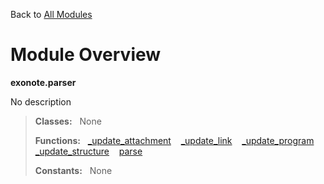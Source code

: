 Back to [All Modules](https://github.com/pyrustic/exonote/blob/master/docs/modules/README.md#readme)

# Module Overview

**exonote.parser**
 
No description

> **Classes:** &nbsp; None
>
> **Functions:** &nbsp; [\_update\_attachment](https://github.com/pyrustic/exonote/blob/master/docs/modules/content/exonote.parser/content/functions.md#_update_attachment) &nbsp;&nbsp; [\_update\_link](https://github.com/pyrustic/exonote/blob/master/docs/modules/content/exonote.parser/content/functions.md#_update_link) &nbsp;&nbsp; [\_update\_program](https://github.com/pyrustic/exonote/blob/master/docs/modules/content/exonote.parser/content/functions.md#_update_program) &nbsp;&nbsp; [\_update\_structure](https://github.com/pyrustic/exonote/blob/master/docs/modules/content/exonote.parser/content/functions.md#_update_structure) &nbsp;&nbsp; [parse](https://github.com/pyrustic/exonote/blob/master/docs/modules/content/exonote.parser/content/functions.md#parse)
>
> **Constants:** &nbsp; None
